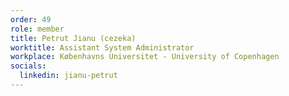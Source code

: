 ```yaml
---
order: 49
role: member
title: Petrut Jianu (cezeka)
worktitle: Assistant System Administrator
workplace: Københavns Universitet - University of Copenhagen
socials:
  linkedin: jianu-petrut
---
```

